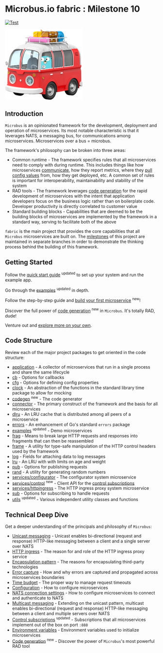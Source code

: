 # Microbus.io fabric : Milestone 10

[![Test](https://github.com/microbus-io/fabric/actions/workflows/test.yaml/badge.svg?branch=main&event=push)](https://github.com/microbus-io/fabric/actions/workflows/test.yaml)

<img src="docs/gopher-on-bus.png" width=256>

## Introduction

`Microbus` is an opinionated framework for the development, deployment and operation of microservices. Its most notable characteristic is that it leverages NATS, a messaging bus, for communications among microservices. Microservices over a bus = microbus.

The framework's philosophy can be broken into three areas:

* Common runtime - The framework specifies rules that all microservices need to comply with during runtime. This includes things like how microservices [communicate](docs/tech/unicast.md), how they report metrics, where they [pull config values](docs/tech/configuration.md) from, how they get deployed, etc. A common set of rules is important for interoperability, maintainability and stability of the system
* RAD tools - The framework leverages [code generation](docs/tech/codegen.md) for the rapid development of microservices with the intent that application developers focus on the business logic rather than on boilerplate code. Developer productivity is directly correlated to customer value
* Standard building blocks - Capabilities that are deemed to be the building blocks of microservices are implemented by the framework in a standard way, serving to facilitate both of the above

`fabric` is the main project that provides the core capabilities that all `Microbus` microservices are built on. The [milestones](docs/milestones.md) of this project are maintained in separate branches in order to demonstrate the thinking process behind the building of this framework.

## Getting Started

Follow the [quick start guide](docs/quick-start.md) <sup color="orange">updated</sup> to set up your system and run the example app.

Go through the [examples](docs/structure/examples.md) <sup color="orange">updated</sup> in depth.

Follow the step-by-step guide and [build your first microservice](docs/first-service.md) <sup color="orange">new</sup>!

Discover the full power of [code generation](docs/tech/codegen.md) <sup color="orange">new</sup> in `Microbus`. It's totally RAD, dude!

Venture out and [explore more on your own](docs/self-explore.md).

## Code Structure

Review each of the major project packages to get oriented in the code structure:

* [application](docs/structure/application.md) - A collector of microservices that run in a single process and share the same lifecycle
* [cb](docs/structure/cb.md) - Options for callbacks
* [cfg](docs/structure/cb.md) - Options for defining config properties
* [clock](docs/structure/clock.md) - An abstraction of the functions in the standard library time package to allow for mocking
* [codegen](docs/structure/codegen.md) <sup color="orange">new</sup> - The code generator
* [connector](docs/structure/connector.md) - The primary construct of the framework and the basis for all microservices
* [dlru](docs/structure/dlru.md) - An LRU cache that is distributed among all peers of a microservice
* [errors](docs/structure/errors.md) - An enhancement of Go's standard `errors` package 
* [examples](docs/structure/examples.md) <sup color="orange">updated</sup> - Demo microservices 
* [frag](docs/structure/frag.md) - Means to break large HTTP requests and responses into fragments that can then be reassembled
* [frame](docs/structure/frame.md) - A utility for type-safe manipulation of the HTTP control headers used by the framework
* [log](docs/structure/log.md) - Fields for attaching data to log messages
* [lru](docs/structure/lru.md) - An LRU with with limits on age and weight
* [pub](docs/structure/pub.md) - Options for publishing requests
* [rand](docs/structure/rand.md) - A utility for generating random numbers
* [services/configurator](docs/structure/services-configurator.md) - The configurator system microservice
* [services/control](docs/structure/services-control.md) <sup color="orange">new</sup> - Client API for the [control subscriptions](docs/tech/controlsubs.md)
* [services/httpingress](docs/structure/services-httpingress.md) - The HTTP ingress proxy system microservice
* [sub](docs/structure/sub.md) - Options for subscribing to handle requests
* [utils](docs/structure/utils.md) <sup color="orange">updated</sup> - Various independent utility classes and functions

## Technical Deep Dive

Get a deeper understanding of the principals and philosophy of `Microbus`:

* [Unicast messaging](docs/tech/unicast.md) - Unicast enables bi-directional (request and response) HTTP-like messaging between a client and a single server over NATS
* [HTTP ingress](docs/tech/httpingress.md) - The reason for and role of the HTTP ingress proxy service
* [Encapsulation pattern](docs/tech/encapsulation.md) - The reasons for encapsulating third-party technologies
* [Error capture](docs/tech/errorcapture.md) - How and why errors are captured and propagated across microservices boundaries
* [Time budget](docs/tech/timebudget.md) - The proper way to manage request timeouts
* [Configuration](docs/tech/configuration.md) - How to configure microservices
* [NATS connection settings](docs/tech/natsconnection.md) - How to configure microservices to connect and authenticate to NATS
* [Multicast messaging](docs/tech/multicast.md) - Extending on the unicast pattern, multicast enables bi-directional (request and response) HTTP-like messaging between a client and multiple servers over NATS
* [Control subscriptions](docs/tech/controlsubs.md) <sup color="orange">updated</sup> - Subscriptions that all microservices implement out of the box on port `:888`
* [Environment variables](docs/tech/envars.md) - Environment variables used to initialize microservices
* [Code generation](docs/tech/codegen.md) <sup color="orange">new</sup> - Discover the power of `Microbus`'s most powerful RAD tool
